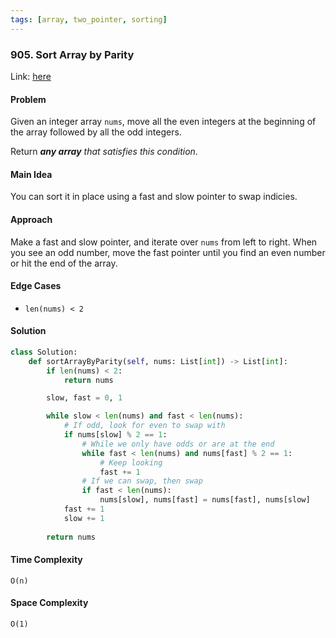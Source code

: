 ```yaml
---
tags: [array, two_pointer, sorting]
---
```

### 905. Sort Array by Parity

Link: [here](https://leetcode.com/problems/sort-array-by-parity/description/)

#### Problem
Given an integer array `nums`, move all the even integers at the beginning of the array followed by all the odd integers.

Return _**any array** that satisfies this condition_.

#### Main Idea
You can sort it in place using a fast and slow pointer to swap indicies. 

#### Approach
Make a fast and slow pointer, and iterate over `nums` from left to right. When you see an odd number, move the fast pointer until you find an even number or hit the end of the array.

#### Edge Cases
- `len(nums) < 2` 

#### Solution
```python 
class Solution:
    def sortArrayByParity(self, nums: List[int]) -> List[int]:
        if len(nums) < 2:
            return nums

        slow, fast = 0, 1

        while slow < len(nums) and fast < len(nums):
            # If odd, look for even to swap with
            if nums[slow] % 2 == 1:
                # While we only have odds or are at the end
                while fast < len(nums) and nums[fast] % 2 == 1:
                    # Keep looking
                    fast += 1
                # If we can swap, then swap
                if fast < len(nums):
                    nums[slow], nums[fast] = nums[fast], nums[slow]
            fast += 1
            slow += 1
            
        return nums
```

#### Time Complexity
`O(n)`

#### Space Complexity
`O(1)`

